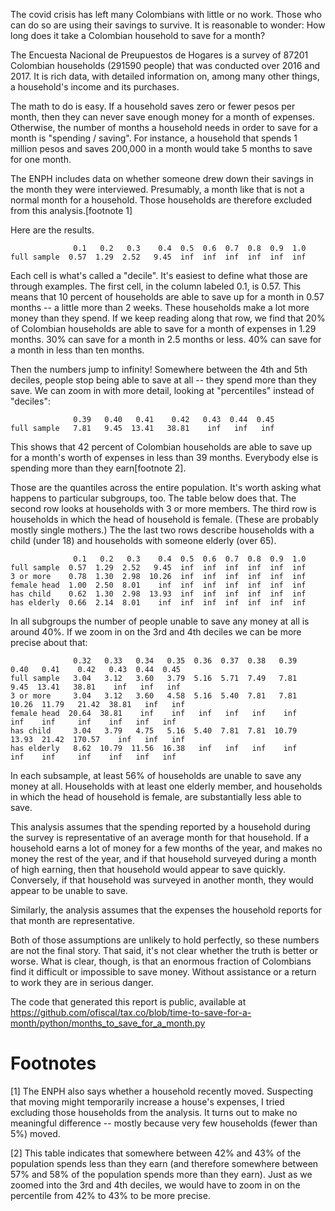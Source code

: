 The covid crisis has left many Colombians with little or no work. Those who can do so are using their savings to survive. It is reasonable to wonder: How long does it take a Colombian household to save for a month?

The Encuesta Nacional de Preupuestos de Hogares is a survey of 87201 Colombian households (291590 people) that was conducted over 2016 and 2017. It is rich data, with detailed information on, among many other things, a household's income and its purchases.

The math to do is easy. If a household saves zero or fewer pesos per month, then they can never save enough money for a month of expenses. Otherwise, the number of months a household needs in order to save for a month is "spending / saving". For instance, a household that spends 1 million pesos and saves 200,000 in a month would take 5 months to save for one month.

The ENPH includes data on whether someone drew down their savings in the month they were interviewed. Presumably, a month like that is not a normal month for a household. Those households are therefore excluded from this analysis.[footnote 1]

Here are the results.

```
              0.1   0.2   0.3    0.4  0.5  0.6  0.7  0.8  0.9  1.0
full sample  0.57  1.29  2.52   9.45  inf  inf  inf  inf  inf  inf
```

Each cell is what's called a "decile". It's easiest to define what those are through examples. The first cell, in the column labeled 0.1, is 0.57. This means that 10 percent of households are able to save up for a month in 0.57 months -- a little more than 2 weeks. These households make a lot more money than they spend. If we keep reading along that row, we find that 20% of Colombian households are able to save for a month of expenses in 1.29 months. 30% can save for a month in 2.5 months or less. 40% can save for a month in less than ten months.

Then the numbers jump to infinity! Somewhere between the 4th and 5th deciles, people stop being able to save at all -- they spend more than they save. We can zoom in with more detail, looking at "percentiles" instead of "deciles":

```
              0.39   0.40   0.41    0.42   0.43  0.44  0.45
full sample   7.81   9.45  13.41   38.81    inf   inf   inf
```

This shows that 42 percent of Colombian households are able to save up for a month's worth of expenses in less than 39 months. Everybody else is spending more than they earn[footnote 2].

Those are the quantiles across the entire population. It's worth asking what happens to particular subgroups, too. The table below does that. The second row looks at households with 3 or more members. The third row is households in which the head of household is female. (These are probably mostly single mothers.) The the last two rows describe households with a child (under 18) and households with someone elderly (over 65).

```
              0.1   0.2   0.3    0.4  0.5  0.6  0.7  0.8  0.9  1.0
full sample  0.57  1.29  2.52   9.45  inf  inf  inf  inf  inf  inf
3 or more    0.78  1.30  2.98  10.26  inf  inf  inf  inf  inf  inf
female head  1.00  2.50  8.01    inf  inf  inf  inf  inf  inf  inf
has child    0.62  1.30  2.98  13.93  inf  inf  inf  inf  inf  inf
has elderly  0.66  2.14  8.01    inf  inf  inf  inf  inf  inf  inf
```

In all subgroups the number of people unable to save any money at all is around 40%. If we zoom in on the 3rd and 4th deciles we can be more precise about that:

```
              0.32   0.33   0.34   0.35  0.36  0.37  0.38   0.39   0.40   0.41    0.42   0.43  0.44  0.45
full sample   3.04   3.12   3.60   3.79  5.16  5.71  7.49   7.81   9.45  13.41   38.81    inf   inf   inf
3 or more     3.04   3.12   3.60   4.58  5.16  5.40  7.81   7.81  10.26  11.79   21.42  38.81   inf   inf
female head  20.64  38.81    inf    inf   inf   inf   inf    inf    inf    inf     inf    inf   inf   inf
has child     3.04   3.79   4.75   5.16  5.40  7.81  7.81  10.79  13.93  21.42  170.57    inf   inf   inf
has elderly   8.62  10.79  11.56  16.38   inf   inf   inf    inf    inf    inf     inf    inf   inf   inf
```

In each subsample, at least 56% of households are unable to save any money at all. Households with at least one elderly member, and households in which the head of household is female, are substantially less able to save.

This analysis assumes that the spending reported by a household during the survey is representative of an average month for that household. If a household earns a lot of money for a few months of the year, and makes no money the rest of the year, and if that household surveyed during a month of high earning, then that household would appear to save quickly. Conversely, if that household was surveyed in another month, they would appear to be unable to save.

Similarly, the analysis assumes that the expenses the household reports for that month are representative.

Both of those assumptions are unlikely to hold perfectly, so these numbers are not the final story. That said, it's not clear whether the truth is better or worse. What is clear, though, is that an enormous fraction of Colombians find it difficult or impossible to save money. Without assistance or a return to work they are in serious danger.

The code that generated this report is public, available at
https://github.com/ofiscal/tax.co/blob/time-to-save-for-a-month/python/months_to_save_for_a_month.py


# Footnotes

[1] The ENPH also says whether a household recently moved. Suspecting that moving might temporarily increase a house's expenses, I tried excluding those households from the analysis. It turns out to make no meaningful difference -- mostly because very few households (fewer than 5%) moved.

[2] This table indicates that somewhere between 42% and 43% of the population spends less than they earn (and therefore somewhere between 57% and 58% of the population spends more than they earn). Just as we zoomed into the 3rd and 4th deciles, we would have to zoom in on the percentile from 42% to 43% to be more precise.
